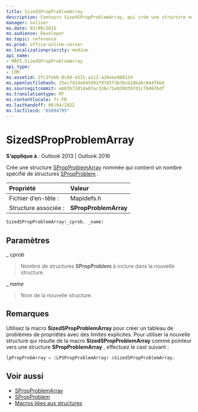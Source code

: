 ```yaml
---
title: SizedSPropProblemArray
description: Contours SizedSPropProblemArray, qui crée une structure nommée SPropProblemArray qui contient un nombre spécifié de structures SPropProblem.
manager: soliver
ms.date: 03/09/2015
ms.audience: Developer
ms.topic: reference
ms.prod: office-online-server
ms.localizationpriority: medium
api_name:
- MAPI.SizedSPropProblemArray
api_type:
- COM
ms.assetid: 2fc3febb-8c69-4315-a112-a28eee98013d
ms.openlocfilehash: 25ec7d24eb95d92f9785f3b70cb18ba6c044fbb8
ms.sourcegitcommit: eb83b72d14a07ac316c71e8208397d1c7046f6df
ms.translationtype: MT
ms.contentlocale: fr-FR
ms.lasthandoff: 06/04/2022
ms.locfileid: "65894795"
---
```

# <a name="sizedspropproblemarray"></a>SizedSPropProblemArray

**S’applique à** : Outlook 2013 | Outlook 2016 
  
Crée une structure [SPropProblemArray](spropproblemarray.md) nommée qui contient un nombre spécifié de structures [SPropProblem](spropproblem.md) . 
  
|Propriété |Valeur |
|:-----|:-----|
|Fichier d’en-tête :  <br/> |Mapidefs.h  <br/> |
|Structure associée :  <br/> |**SPropProblemArray** <br/> |
   
```cpp
SizedSPropProblemArray(_cprob, _name)
```

## <a name="parameters"></a>Paramètres

_ _cprob_
  
> Nombre de structures **SPropProblem** à inclure dans la nouvelle structure. 
    
_ _name_
  
> Nom de la nouvelle structure.
    
## <a name="remarks"></a>Remarques

Utilisez la macro **SizedSPropProblemArray** pour créer un tableau de problèmes de propriétés avec des limites explicites. Pour utiliser la nouvelle structure qui résulte de la macro **SizedSPropProblemArray** comme pointeur vers une structure **SPropProblemArray** , effectuez le cast suivant : 
  
```cpp
lpPropProbArray = (LPSPropProblemArray) &SizedSPropProblemArray;
```

## <a name="see-also"></a>Voir aussi

- [SPropProblemArray](spropproblemarray.md)
- [SPropProblem](spropproblem.md)
- [Macros liées aux structures](macros-related-to-structures.md)

